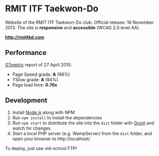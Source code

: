 RMIT ITF Taekwon-Do
===================
Website of the RMIT ITF Taekwon-Do club. Official release: 16 November 2013. The site is **responsive** and **accessible** (WCAG 2.0 level AA).

**http://rmittkd.com**

Performance
-----------
[GTmetrix](http://gtmetrix.com/) report of 27 April 2015:

- Page Speed grade: **A** (98%)
- YSlow grade: **A** (94%)
- Page load time: **0.76s**

Development
------------
1. Install [Node.js](https://nodejs.org/) along with NPM
2. Run `npm install` to install the dependencies
3. Run `npm start` to distribute the site into the `dist` folder with [Grunt](http://gruntjs.com/) and watch for changes.
4. Start a local PHP server (e.g. WampServer) from the `dist` folder, and open your browser to http://localhost/.

To deploy, just use old-school FTP!
